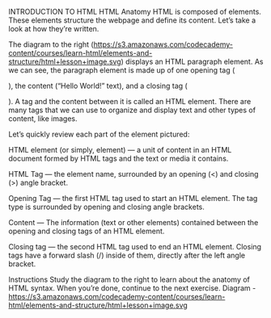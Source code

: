 INTRODUCTION TO HTML
HTML Anatomy
HTML is composed of elements. These elements structure the webpage and define its content. Let’s take a look at how they’re written.

The diagram to the right (https://s3.amazonaws.com/codecademy-content/courses/learn-html/elements-and-structure/html+lesson+image.svg) displays an HTML paragraph element. As we can see, the paragraph element is made up of one opening tag (<p>), the content (“Hello World!” text), and a closing tag (</p>). A tag and the content between it is called an HTML element. There are many tags that we can use to organize and display text and other types of content, like images.

Let’s quickly review each part of the element pictured:

HTML element (or simply, element) — a unit of content in an HTML document formed by HTML tags and the text or media it contains.

HTML Tag — the element name, surrounded by an opening (<) and closing (>) angle bracket.

Opening Tag — the first HTML tag used to start an HTML element. The tag type is surrounded by opening and closing angle brackets.

Content — The information (text or other elements) contained between the opening and closing tags of an HTML element.

Closing tag — the second HTML tag used to end an HTML element. Closing tags have a forward slash (/) inside of them, directly after the left angle bracket.

Instructions
Study the diagram  to the right to learn about the anatomy of HTML syntax. When you’re done, continue to the next exercise.
Diagram - https://s3.amazonaws.com/codecademy-content/courses/learn-html/elements-and-structure/html+lesson+image.svg